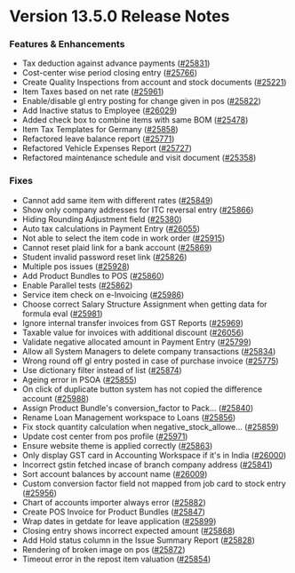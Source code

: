 # Version 13.5.0 Release Notes

### Features & Enhancements

- Tax deduction against advance payments ([#25831](https://github.com/frappe/prodman/pull/25831))
- Cost-center wise period closing entry ([#25766](https://github.com/frappe/prodman/pull/25766))
- Create Quality Inspections from account and stock documents ([#25221](https://github.com/frappe/prodman/pull/25221))
- Item Taxes based on net rate ([#25961](https://github.com/frappe/prodman/pull/25961))
- Enable/disable gl entry posting for change given in pos ([#25822](https://github.com/frappe/prodman/pull/25822))
- Add Inactive status to Employee ([#26029](https://github.com/frappe/prodman/pull/26029))
- Added check box to combine items with same BOM ([#25478](https://github.com/frappe/prodman/pull/25478))
- Item Tax Templates for Germany ([#25858](https://github.com/frappe/prodman/pull/25858))
- Refactored leave balance report ([#25771](https://github.com/frappe/prodman/pull/25771))
- Refactored Vehicle Expenses Report ([#25727](https://github.com/frappe/prodman/pull/25727))
- Refactored maintenance schedule and visit document ([#25358](https://github.com/frappe/prodman/pull/25358))

### Fixes

- Cannot add same item with different rates ([#25849](https://github.com/frappe/prodman/pull/25849))
- Show only company addresses for ITC reversal entry ([#25866](https://github.com/frappe/prodman/pull/25866))
- Hiding Rounding Adjustment field ([#25380](https://github.com/frappe/prodman/pull/25380))
- Auto tax calculations in Payment Entry ([#26055](https://github.com/frappe/prodman/pull/26055))
- Not able to select the item code in work order ([#25915](https://github.com/frappe/prodman/pull/25915))
- Cannot reset plaid link for a bank account ([#25869](https://github.com/frappe/prodman/pull/25869))
- Student invalid password reset link ([#25826](https://github.com/frappe/prodman/pull/25826))
- Multiple pos issues ([#25928](https://github.com/frappe/prodman/pull/25928))
- Add Product Bundles to POS ([#25860](https://github.com/frappe/prodman/pull/25860))
- Enable Parallel tests ([#25862](https://github.com/frappe/prodman/pull/25862))
- Service item check on e-Invoicing ([#25986](https://github.com/frappe/prodman/pull/25986))
- Choose correct Salary Structure Assignment when getting data for formula eval ([#25981](https://github.com/frappe/prodman/pull/25981))
- Ignore internal transfer invoices from GST Reports ([#25969](https://github.com/frappe/prodman/pull/25969))
- Taxable value for invoices with additional discount ([#26056](https://github.com/frappe/prodman/pull/26056))
- Validate negative allocated amount in Payment Entry ([#25799](https://github.com/frappe/prodman/pull/25799))
- Allow all System Managers to delete company transactions ([#25834](https://github.com/frappe/prodman/pull/25834))
- Wrong round off gl entry posted in case of purchase invoice ([#25775](https://github.com/frappe/prodman/pull/25775))
- Use dictionary filter instead of list ([#25874](https://github.com/frappe/prodman/pull/25874))
- Ageing error in PSOA ([#25855](https://github.com/frappe/prodman/pull/25855))
- On click of duplicate button system has not copied the difference account ([#25988](https://github.com/frappe/prodman/pull/25988))
- Assign Product Bundle's conversion_factor to Pack… ([#25840](https://github.com/frappe/prodman/pull/25840))
- Rename Loan Management workspace to Loans ([#25856](https://github.com/frappe/prodman/pull/25856))
- Fix stock quantity calculation when negative_stock_allowe… ([#25859](https://github.com/frappe/prodman/pull/25859))
- Update cost center from pos profile ([#25971](https://github.com/frappe/prodman/pull/25971))
- Ensure website theme is applied correctly ([#25863](https://github.com/frappe/prodman/pull/25863))
- Only display GST card in Accounting Workspace if it's in India ([#26000](https://github.com/frappe/prodman/pull/26000))
- Incorrect gstin fetched incase of branch company address ([#25841](https://github.com/frappe/prodman/pull/25841))
- Sort account balances by account name ([#26009](https://github.com/frappe/prodman/pull/26009))
- Custom conversion factor field not mapped from job card to stock entry ([#25956](https://github.com/frappe/prodman/pull/25956))
- Chart of accounts importer always error ([#25882](https://github.com/frappe/prodman/pull/25882))
- Create POS Invoice for Product Bundles ([#25847](https://github.com/frappe/prodman/pull/25847))
- Wrap dates in getdate for leave application ([#25899](https://github.com/frappe/prodman/pull/25899))
- Closing entry shows incorrect expected amount ([#25868](https://github.com/frappe/prodman/pull/25868))
- Add Hold status column in the Issue Summary Report ([#25828](https://github.com/frappe/prodman/pull/25828))
- Rendering of broken image on pos ([#25872](https://github.com/frappe/prodman/pull/25872))
- Timeout error in the repost item valuation ([#25854](https://github.com/frappe/prodman/pull/25854))